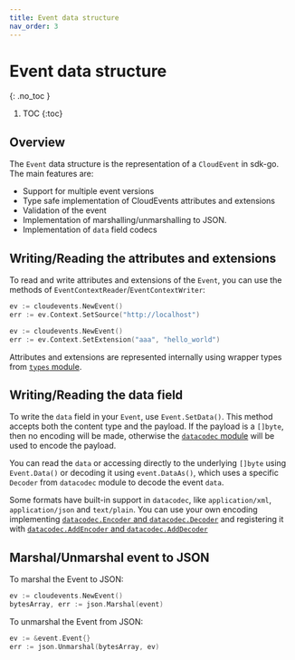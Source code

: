 ```yaml
---
title: Event data structure
nav_order: 3
---
```


# Event data structure
{: .no_toc }

1. TOC
{:toc}

## Overview

The `Event` data structure is the representation of a `CloudEvent` in sdk-go. The main features are:

* Support for multiple event versions
* Type safe implementation of CloudEvents attributes and extensions
* Validation of the event
* Implementation of marshalling/unmarshalling to JSON.
* Implementation of `data` field codecs

## Writing/Reading the attributes and extensions

To read and write attributes and extensions of the `Event`, you can use the methods of `EventContextReader`/`EventContextWriter`:

```go
ev := cloudevents.NewEvent()
err := ev.Context.SetSource("http://localhost")
```

```go
ev := cloudevents.NewEvent()
err := ev.Context.SetExtension("aaa", "hello_world")
```

Attributes and extensions are represented internally using wrapper types from [`types` module](https://github.com/cloudevents/sdk-go/tree/master/v2/types). 

## Writing/Reading the data field

To write the `data` field in your `Event`, use `Event.SetData()`. This method accepts 
both the content type and the payload. If the payload is a `[]byte`, then no encoding
will be made, otherwise the [`datacodec` module](https://github.com/cloudevents/sdk-go/tree/master/v2/event/datacodec) will be used to 
encode the payload. 

You can read the `data` or accessing directly to the underlying `[]byte` using `Event.Data()` or
decoding it using `event.DataAs()`, which uses a specific `Decoder` from `datacodec` module
to decode the event `data`.

Some formats have built-in support in `datacodec`, like `application/xml`, 
`application/json` and `text/plain`. You can use your own encoding implementing 
[`datacodec.Encoder` and `datacodec.Decoder`](https://github.com/cloudevents/sdk-go/tree/master/v2/event/datacodec/codec.go) and registering
it with [`datacodec.AddEncoder` and `datacodec.AddDecoder`](https://github.com/cloudevents/sdk-go/tree/master/v2/event/datacodec/codec.go)

## Marshal/Unmarshal event to JSON

To marshal the Event to JSON:

```go
ev := cloudevents.NewEvent()
bytesArray, err := json.Marshal(event)
```

To unmarshal the Event from JSON:

```go
ev := &event.Event{}
err := json.Unmarshal(bytesArray, ev)
```